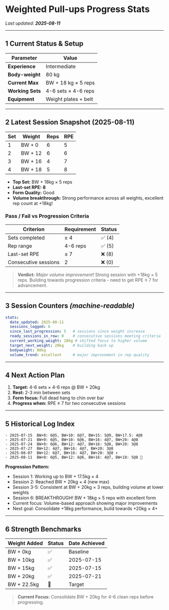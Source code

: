 # Weighted Pull-ups Progress Stats

*Last updated: **2025-08-11***

---

## 1 Current Status & Setup

| Parameter        | Value                                   |
| ---------------- | --------------------------------------- |
| **Experience**   | Intermediate                            |
| **Body-weight**  | 80 kg                                   |
| **Current Max**  | BW + 18 kg × 5 reps                    |
| **Working Sets** | 4-6 sets × 4-6 reps                    |
| **Equipment**    | Weight plates + belt                    |

---

## 2 Latest Session Snapshot (2025-08-11)

| Set | Weight | Reps | RPE |
| --- | ------ | ---- | --- |
| 1   | BW + 0 | 6    | 5   |
| 2   | BW + 12| 6    | 6   |
| 3   | BW + 16| 4    | 7   |
| 4   | BW + 18| 5    | 8   |

* **Top Set:** BW + 18kg × 5 reps
* **Last-set RPE:** **8**
* **Form Quality:** Good
* **Volume breakthrough:** Strong performance across all weights, excellent rep count at +18kg!

### Pass / Fail vs Progression Criteria

| Criterion            | Requirement | Status |
| -------------------- | ----------- | ------ |
| Sets completed       | ≥ 4         | ✅ (4)  |
| Rep range            | 4-6 reps    | ✅ (5)  |
| Last-set RPE         | ≤ 7         | ❌ (8)  |
| Consecutive sessions | 2           | ❌ (0)  |

> **Verdict:** *Major volume improvement!* Strong session with +18kg × 5 reps. Building towards progression criteria - need to get RPE ≤ 7 for advancement.

---

## 3 Session Counters *(machine-readable)*

```yaml
stats:
  date_updated: 2025-08-11
  sessions_logged: 6
  since_last_progression: 5   # sessions since weight increase
  ready_sessions_in_row: 0    # consecutive sessions meeting criteria
  current_working_weight: 18kg # shifted focus to higher volume
  target_next_weight: 20kg    # building back up
  bodyweight: 80kg
  volume_trend: excellent     # major improvement in rep quality
```

---

## 4 Next Action Plan

1. **Target:** 4-6 sets × 4-6 reps @ BW + 20kg
2. **Rest:** 2-3 min between sets
3. **Form focus:** Full dead hang to chin over bar
4. **Progress when:** RPE ≤ 7 for two consecutive sessions

---

## 5 Historical Log Index

```
- 2025-07-15  BW+0: 6@5, BW+10: 6@7, BW+15: 5@9, BW+17.5: 4@8
- 2025-07-21  BW+0: 6@5, BW+10: 6@6, BW+16: 4@7, BW+20: 4@8
- 2025-07-24  BW+0: 6@6, BW+12: 4@7, BW+16: 5@8, BW+20: 3@8
- 2025-07-27  BW+12: 4@7, BW+16: 4@7, BW+20: 3@8
- 2025-08-07  BW+12: 6@7, BW+16: 4@7, BW+20: 3@8 ⬆️
- 2025-08-11  BW+0: 6@5, BW+12: 6@6, BW+16: 4@7, BW+18: 5@8 🚀
```

**Progression Pattern:**
- Session 1: Working up to BW + 17.5kg × 4
- Session 2: Reached BW + 20kg × 4 (new max)
- Session 3-5: Consistent at BW + 20kg × 3 reps, building volume at lower weights
- Session 6: BREAKTHROUGH! BW + 18kg × 5 reps with excellent form
- Current focus: Volume-based approach showing major improvements
- Next goal: Consolidate +18kg performance, build towards +20kg × 4+

---

## 6 Strength Benchmarks

| Weight Added | Status | Date Achieved |
| ------------ | ------ | ------------- |
| BW + 0kg     | ✅      | Baseline      |
| BW + 10kg    | ✅      | 2025-07-15    |
| BW + 15kg    | ✅      | 2025-07-15    |
| BW + 20kg    | ✅      | 2025-07-21    |
| BW + 22.5kg  | 🎯      | Target        |

> **Current Focus:** Consolidate BW + 20kg for 4-6 clean reps before progressing.